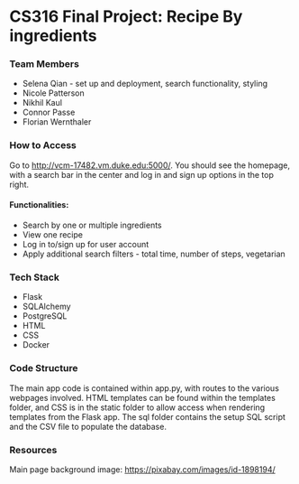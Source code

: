 # CS316 Final Project: Recipe By ingredients

### Team Members
* Selena Qian - set up and deployment, search functionality, styling
* Nicole Patterson
* Nikhil Kaul
* Connor Passe
* Florian Wernthaler

### How to Access
Go to http://vcm-17482.vm.duke.edu:5000/. You should see the homepage, with a search bar in the center and log in and sign up options in the top right.

#### Functionalities:
* Search by one or multiple ingredients
* View one recipe
* Log in to/sign up for user account
* Apply additional search filters - total time, number of steps, vegetarian

### Tech Stack
* Flask
* SQLAlchemy
* PostgreSQL
* HTML
* CSS
* Docker

### Code Structure
The main app code is contained within app.py, with routes to the various webpages involved. HTML templates can be found within the templates folder, and CSS is in the static folder to allow access when rendering templates from the Flask app. The sql folder contains the setup SQL script and the CSV file to populate the database.

### Resources
Main page background image: https://pixabay.com/images/id-1898194/
